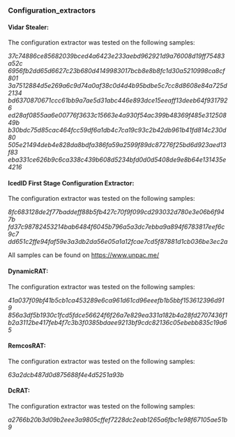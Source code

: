 ### Configuration_extractors

#### Vidar Stealer:

The configuration extractor was tested on the following samples:

_37c74886ce85682039bced4a6423e233aebd962921d9a76008d19ff75483a52c
6956fb2dd65d6627c23b680d4149983017bcb8e8b8fc1d30a5210998ca8cf801
3a7512884d5e269a6c9d74a0af38c0d4d4b95bdbe5c7cc8d8608e84a725d2134
bd6370870671ccc61bb9a7ae5d31abc446e893dce15eeaff13deeb64f9317926
ed28af0855aa6e00776f3633c15663e4a930f54ac399b48369f485e31250849b
b30bdc75d85cac464fcc59df6a1db4c7ca19c93c2b42db961b41fd814c230d80
505e21494deb4e828da8bdfa386fa59a2599f89dc87276f25bd6d923aed13f83
eba331ce626b9c6ca338c439b608d5234bfd0d0d5408de9e8b64e131435e4216_

#### IcedID First Stage Configuration Extractor:

The configuration extractor was tested on the following samples:

_8fc683128de2f77baddeff88b5fb427c70f9f099cd293032d780e3e06b6f947b
fd37c98782453214bab6484f6045b796a5a3dc7ebba9a894f6783817eef6c9c7
dd651c2ffe94faf59e3a3db2da56e05a1a12fcae7cd5f87881d1cb036be3ec2a_

All samples can be found on https://www.unpac.me/

#### DynamicRAT:

The configuration extractor was tested on the following samples:

_41a037f09bf41b5cb1ca453289e6ca961d61cd96eeefb1b5bbf153612396d919
856a3df5b1930c1fcd5fdce56624f6f26a7e829ea331a182b4a28fd2707436f1
b2a3112be417feb4f7c3b3f0385bdaee9213bf9cdc82136c05ebebb835c19a65_

#### RemcosRAT:

The configuration extractor was tested on the following samples:

_63a2dcb487d0d875688f4e4d5251a93b_

#### DcRAT:

The configuration extractor was tested on the following samples:

_a2766b20b3d09b2eee3a9805cffef7228dc2eab1265a6fbc1e98f67105ae51b9_
